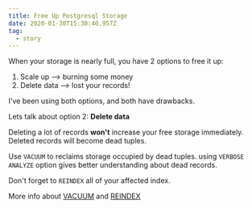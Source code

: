 ```yaml
---
title: Free Up Postgresql Storage
date: 2020-01-30T15:30:40.957Z
tag:
  - story
---
```

When your storage is nearly full, you have 2 options to free it up:
1. Scale up --> burning some money
2. Delete data --> lost your records!

I've been using both options, and both have drawbacks.

Lets talk about option 2: **Delete data**

Deleting a lot of records **won't** increase your free storage immediately. 
Deleted records will become dead tuples. 

Use `VACUUM` to reclaims storage occupied by dead tuples. using `VERBOSE ANALYZE` option gives better understanding about dead records.

Don't forget to `REINDEX` all of your affected index.

More info about [VACUUM](https://www.postgresql.org/docs/9.5/sql-vacuum.html) and [REINDEX](https://www.postgresql.org/docs/9.5/sql-reindex.html)

